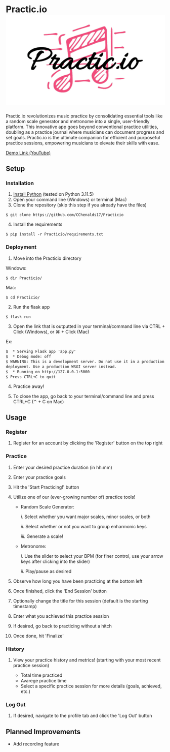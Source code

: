 # Practic.io ![Logo](static/logo.png)
Practic.io revolutionizes music practice by consolidating essential tools like a random scale generator and metronome into a single, user-friendly platform. This innovative app goes beyond conventional practice utilities, doubling as a practice journal where musicians can document progress and set goals. Practic.io is the ultimate companion for efficient and purposeful practice sessions, empowering musicians to elevate their skills with ease.

[Demo Link (YouTube)](https://youtu.be/3alPmr_yjLw)

## Setup
### Installation
1. [Install Python](https://www.python.org/downloads/) (tested on Python 3.11.5)
2. Open your command line (Windows) or terminal (Mac)
3. Clone the repository (skip this step if you already have the files)
```
$ git clone https://github.com/CChenalds17/Practicio
```
4. Install the requirements
```
$ pip install -r Practicio/requirements.txt
```
### Deployment
1. Move into the Practicio directory

Windows:
```
$ dir Practicio/
```
Mac: 
```
$ cd Practicio/
```
2. Run the flask app
```
$ flask run
```
3. Open the link that is outputted in your terminal/command line via CTRL + Click (Windows), or ⌘ + Click (Mac)

Ex:
```
$  * Serving Flask app 'app.py'
$  * Debug mode: off
$ WARNING: This is a development server. Do not use it in a production deployment. Use a production WSGI server instead.
$  * Running on http://127.0.0.1:5000
$ Press CTRL+C to quit
```
4. Practice away!

5. To close the app, go back to your terminal/command line and press CTRL+C (⌃ + C on Mac)

## Usage
### Register
1. Register for an account by clicking the 'Register' button on the top right
### Practice
1. Enter your desired practice duration (in hh:mm)
2. Enter your practice goals
3. Hit the 'Start Practicing!' button
4. Utilize one of our (ever-growing number of) practice tools!

    * Random Scale Generator: 
        
        *i.* Select whether you want major scales, minor scales, or both

        *ii.* Select whether or not you want to group enharmonic keys

        *iii.* Generate a scale!
    
    * Metronome:

        *i.* Use the slider to select your BPM (for finer control, use your arrow keys after clicking into the slider)

        *ii.* Play/pause as desired

5. Observe how long you have been practicing at the bottom left
6. Once finished, click the 'End Session' button
7. Optionally change the title for this session (default is the starting timestamp)
8. Enter what you achieved this practice session
9. If desired, go back to practicing without a hitch
10. Once done, hit 'Finalize'
### History
1. View your practice history and metrics! (starting with your most recent practice session)

    * Total time practiced
    * Avarege practice time
    * Select a specific practice session for more details (goals, achieved, etc.)
### Log Out
1. If desired, navigate to the profile tab and click the 'Log Out' button
    

## Planned Improvements
- Add recording feature